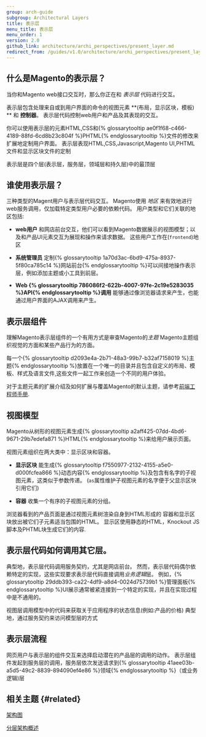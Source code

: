 ```yaml
---
group: arch-guide
subgroup: Architectural Layers
title: 表示层
menu_title: 表示层
menu_order: 1
version: 2.0
github_link: architecture/archi_perspectives/present_layer.md
redirect_from: /guides/v1.0/architecture/archi_perspectives/present_layer.html
---
```


## 什么是Magento的表示层？

当你和Magento web接口交互时，那么你正在和 *表示层* 代码进行交互。

表示层包含处理来自或到用户界面的命令的视图元素 **(布局，显示区块，模板) ** 和 **控制器**。
表示层代码控制web用户和产品及其表现的交互。

你可以使用表示层的元素HTML,CSS和{% glossarytooltip ae0f1f68-c466-4189-88fd-6cd8b23c804f %}PHTML{% endglossarytooltip %}文件的修改来扩展地定制用户界面。
表示层表现HTML,CSS,Javascript,Magento UI,PHTML文件和显示区块文件的定制

表示层是四个层(表示层，服务层，领域层和持久层)中的最顶层

## 谁使用表示层？

三种类型的Magent用户与表示层代码交互。
Magento使用 *地区* 来有效地进行web服务调用，仅加载特定类型用户必要的依赖代码。
用户类型和它们关联的地区包括:

* **web用户** 和网店前台交互，他们可以看到Magento数据展示的视图模型；以及和产品UI元素交互为展现和操作来请求数据。
这些用户工作在(`frontend`)地区

* **系统管理员** 定制{% glossarytooltip 1a70d3ac-6bd9-475a-8937-5f80ca785c14 %}网站前台{% endglossarytooltip %}可以间接地操作表示层，例如添加主题或小工具到前层。

* **Web {% glossarytooltip 786086f2-622b-4007-97fe-2c19e5283035 %}API{% endglossarytooltip %}调用** 能够通过像浏览器请求来产生，也能通过用户界面的AJAX调用来产生。

## 表示层组件

理解Magento表示层组件的一个有用方式是审查Magento的<i>主题</i>
Magento主题组织视觉的方面和某些产品行为的方面。

每一个{% glossarytooltip d2093e4a-2b71-48a3-99b7-b32af7158019 %}主题{% endglossarytooltip %}放置在一个唯一的目录并且包含自定义的布局、模板、样式及语言文件,这些文件一起工作来创造一个不同的用户体验。

对于主题元素的扩展介绍及如何扩展与覆盖Magento的默认主题，请参考<a href="{{ page.baseurl }}/frontend-dev-guide/bk-frontend-dev-guide.html">前端工程师手册</a>.

## 视图模型

Magento从树形的视图元素生成{% glossarytooltip a2aff425-07dd-4bd6-9671-29b7edefa871 %}HTML{% endglossarytooltip %}来给用户展示页面。

视图元素组织在两大类中：显示区块和容器。

* **显示区块** 能生成{% glossarytooltip f7550977-2132-4155-a5e0-d000fcfea866 %}动态内容{% endglossarytooltip %}及包含有名字的子视图元素，这类似于参数传递。
(`as`属性维护子视图元素的名字便于父显示区块引用它们)

* **容器** 收集一个有序的子视图元素的分组。

浏览器看到的产品页面是通过视图元素树渲染自身到HTML形成的
容器和显示区块放出被它们子元素适当包围的HTML。
显示区使用静态的HTML，Knockout JS脚本及PHTML块生成它们的内容.

## 表示层代码如何调用其它层。

典型地，表示层代码调用服务契约，尤其是网店前台。
然而，表示层代码偶尔依赖特定的实现，这些实现要求表示层代码直接调用<i>业务逻辑</i>层。
例如，{% glossarytooltip 29ddb393-ca22-4df9-a8d4-0024d75739b1 %}管理面板{% endglossarytooltip %}UI展示通常被紧连接到一个特定的实现，并且在实现过程中是不通用的。

视图层调用模型中的代码来获取关于应用程序的状态信息(例如:产品的价格)
典型地，通过服务契约来访问模型层的方式

## 表示层流程

网页用户与表示层的组件交互来选择启动潜在的产品层的调用的动作。
表示层组件发起到服务层的调用，服务层依次发送请求到{% glossarytooltip 41aee03b-a5d5-49c2-8839-894090ef4e86 %}领域{% endglossarytooltip %}（或业务逻辑)层

## 相关主题 {#related}

<a href="{{ page.baseurl }}/architecture/archi_perspectives/arch_diagrams.html">架构图</a>

<a href="{{ page.baseurl }}/architecture/archi_perspectives/ALayers_intro.html">分层架构概述</a>
